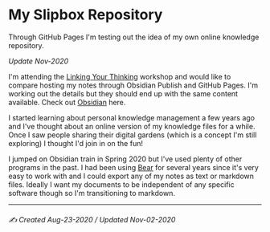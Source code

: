 # My Slipbox Repository
Through GitHub Pages I'm testing out the idea of my own online knowledge repository.

*Update Nov-2020*

I'm attending the [Linking Your Thinking](https://www.linkingyourthinking.com/) workshop and would like to compare hosting my notes through Obsidian Publish and GitHub Pages. I'm working out the details but they should end up with the same content available. Check out [Obsidian](https://obsidian.md/) here.

I started learning about personal knowledge management a few years ago and I've thought about an online version of my knowledge files for a while. Once I saw people sharing their digital gardens (which is a concept I'm still exploring) I thought I'd join in on the fun!

I jumped on Obsidian train in Spring 2020 but I've used plenty of other programs in the past. I had been using [Bear](https://bear.app/) for several years since it's very easy to work with and I could export any of my notes as text or markdown files. Ideally I want my documents to be independent of any specific software though so I'm transitioning to markdown.

---

###### ✍️ Created Aug-23-2020 / Updated Nov-02-2020
